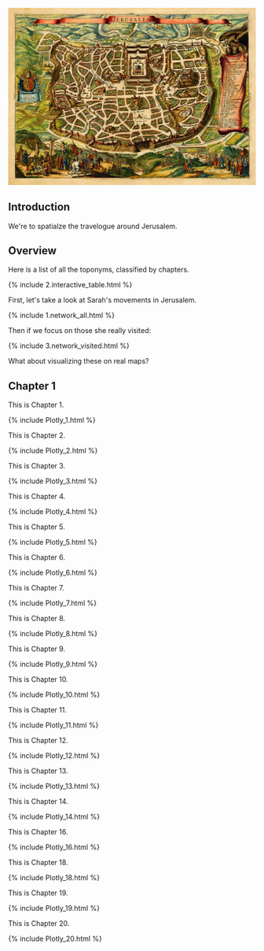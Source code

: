 ![Beer Banner](./assets/img/jerusalem_map.webp "map banner")

## <a id="section_intro">Introduction</a>
We're to spatialze the travelogue around Jerusalem.


## <a id="section_overview">Overview</a>

Here is a list of all the toponyms, classified by chapters.

{% include 2.interactive_table.html %}

First, let's take a look at Sarah's movements in Jerusalem.

{% include 1.network_all.html %}

Then if we focus on those she really visited:

{% include 3.network_visited.html %}


What about visualizing these on real maps?

## <a id="section_1">Chapter 1</a>
This is Chapter 1.

{% include Plotly_1.html %}


This is Chapter 2.

{% include Plotly_2.html %}


This is Chapter 3.

{% include Plotly_3.html %}


This is Chapter 4.

{% include Plotly_4.html %}


This is Chapter 5.

{% include Plotly_5.html %}


This is Chapter 6.

{% include Plotly_6.html %}


This is Chapter 7.

{% include Plotly_7.html %}


This is Chapter 8.

{% include Plotly_8.html %}


This is Chapter 9.

{% include Plotly_9.html %}


This is Chapter 10.

{% include Plotly_10.html %}


This is Chapter 11.

{% include Plotly_11.html %}


This is Chapter 12.

{% include Plotly_12.html %}


This is Chapter 13.

{% include Plotly_13.html %}


This is Chapter 14.

{% include Plotly_14.html %}


This is Chapter 16.

{% include Plotly_16.html %}


This is Chapter 18.

{% include Plotly_18.html %}


This is Chapter 19.

{% include Plotly_19.html %}


This is Chapter 20.

{% include Plotly_20.html %}



